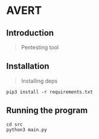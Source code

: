 # AVERT

## Introduction

> Pentesting tool

## Installation

> Installing deps

```
pip3 install -r requirements.txt
```

## Running the program

```
cd src
python3 main.py
```
